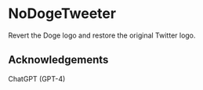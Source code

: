 # NoDogeTweeter

Revert the Doge logo and restore the original Twitter logo.

## Acknowledgements

ChatGPT (GPT-4)

